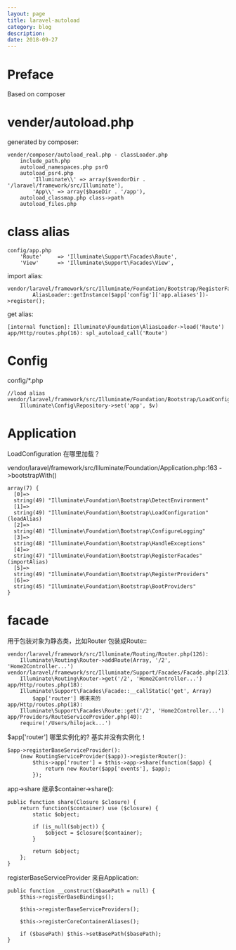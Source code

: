 ```yaml
---
layout: page
title: laravel-autoload
category: blog
description: 
date: 2018-09-27
---
```

# Preface
Based on composer

# vender/autoload.php
generated by composer:

	vender/composer/autoload_real.php - classLoader.php
		include_path.php
		autoload_namespaces.php psr0
		autoload_psr4.php
            'Illuminate\\' => array($vendorDir . '/laravel/framework/src/Illuminate'),
            'App\\' => array($baseDir . '/app'),
		autoload_classmap.php class->path
		autoload_files.php

# class alias

	config/app.php
		'Route'     => 'Illuminate\Support\Facades\Route',
		'View'      => 'Illuminate\Support\Facades\View',

import alias:

	vendor/laravel/framework/src/Illuminate/Foundation/Bootstrap/RegisterFacades.php:20
			AliasLoader::getInstance($app['config']['app.aliases'])->register();

get alias:

	[internal function]: Illuminate\Foundation\AliasLoader->load('Route')
	app/Http/routes.php(16): spl_autoload_call('Route')

# Config
config/*.php

	//load alias
	vendor/laravel/framework/src/Illuminate/Foundation/Bootstrap/LoadConfiguration.php:76
		Illuminate\Config\Repository->set('app', $v)

# Application
LoadConfiguration 在哪里加载？

vendor/laravel/framework/src/Illuminate/Foundation/Application.php:163 ->bootstrapWith()

	array(7) {
	  [0]=>
	  string(49) "Illuminate\Foundation\Bootstrap\DetectEnvironment"
	  [1]=>
	  string(49) "Illuminate\Foundation\Bootstrap\LoadConfiguration" (loadAlias)
	  [2]=>
	  string(48) "Illuminate\Foundation\Bootstrap\ConfigureLogging"
	  [3]=>
	  string(48) "Illuminate\Foundation\Bootstrap\HandleExceptions"
	  [4]=>
	  string(47) "Illuminate\Foundation\Bootstrap\RegisterFacades"	(importAlias)
	  [5]=>
	  string(49) "Illuminate\Foundation\Bootstrap\RegisterProviders"
	  [6]=>
	  string(45) "Illuminate\Foundation\Bootstrap\BootProviders"
	}


# facade
用于包装对象为静态类，比如Router 包装成Route::

	vendor/laravel/framework/src/Illuminate/Routing/Router.php(126):
		Illuminate\Routing\Router->addRoute(Array, '/2', 'Home2Controller...')
	vendor/laravel/framework/src/Illuminate/Support/Facades/Facade.php(213):
		Illuminate\Routing\Router->get('/2', 'Home2Controller...')
	app/Http/routes.php(18):
		Illuminate\Support\Facades\Facade::__callStatic('get', Array)
			$app['router'] 哪来来的
	app/Http/routes.php(18):
		Illuminate\Support\Facades\Route::get('/2', 'Home2Controller...')
	app/Providers/RouteServiceProvider.php(40):
		require('/Users/hilojack...')

$app['router'] 哪里实例化的? 基实并没有实例化！

	$app->registerBaseServiceProvider():
		(new RoutingServiceProvider($app))->registerRouter():
			$this->app['router'] = $this->app->share(function($app) {
				return new Router($app['events'], $app);
			});

app->share 继承$container->share():

	public function share(Closure $closure) {
		return function($container) use ($closure) {
			static $object;

			if (is_null($object)) {
				$object = $closure($container);
			}

			return $object;
		};
	}

registerBaseServiceProvider 来自Application:

	public function __construct($basePath = null) {
		$this->registerBaseBindings();

		$this->registerBaseServiceProviders();

		$this->registerCoreContainerAliases();

		if ($basePath) $this->setBasePath($basePath);
	}